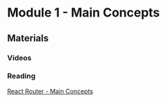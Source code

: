 # Module 1 - Main Concepts


## Materials

### Videos


### Reading

[React Router - Main Concepts](https://reactrouter.com/docs/en/v6/getting-started/concepts)